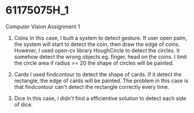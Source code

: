 # 61175075H_1
Computer Vision Assignment 1

1. Coins
	In this case, I built a system to detect gesture. If user open palm, the system will start to detect the coin, then draw the edge of coins. However, I used open-cv library HoughCircle to detect the circles. It somehow detect the wrong objects eg. finger, head on the coins. I limit the circle area if radius >= 20 the shape of circles will be painted.

2. Cards
	I used findcontour to detect the shape of cards. If it detect the rectangle, the edge of cards will be painted.
	The problem in this case is that findcontour can't detect the rectangle correctly every time.
	
3. Dice
	In this case, i didn't find a efficientive solution to detect each side of dice.
